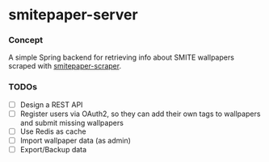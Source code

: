# smitepaper-server

### Concept
A simple Spring backend for retrieving info about SMITE wallpapers scraped with [smitepaper-scraper](https://github.com/sommelon/smitepaper-scraper).

### TODOs
- [ ] Design a REST API
- [ ] Register users via OAuth2, so they can add their own tags to wallpapers and submit missing wallpapers
- [ ] Use Redis as cache
- [ ] Import wallpaper data (as admin)
- [ ] Export/Backup data

